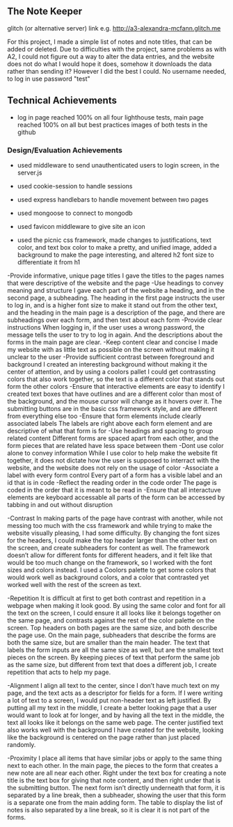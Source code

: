 ## The Note Keeper

glitch (or alternative server) link e.g. http://a3-alexandra-mcfann.glitch.me

For this project, I made a simple list of notes and note titles,
that can be added or deleted. Due to difficulties with the project, same problems
as with A2, I could not figure out a way to alter the data entries, and the website
does not do what I would hope it does, somehow it downloads the data rather
than sending it? However I did the best I could.
No username needed, to log in use password "test"

## Technical Achievements
- log in page reached 100% on all four lighthouse tests, main page
  reached 100% on all but best practices
  images of both tests in the github

### Design/Evaluation Achievements
- used middleware to send unauthenticated users to login screen, in the server.js
- used cookie-session to handle sessions
- used express handlebars to handle movement between two pages
- used mongoose to connect to mongodb
- used favicon middleware to give site an icon

- used the picnic css framework, made changes to justifications,
text color, and text box color to make a pretty, and unified image,
added a background to make the page interesting, and altered h2
font size to differentiate it from h1


-Provide informative, unique page titles
  I gave the titles to the pages names that were descriptive
  of the website and the page
-Use headings to convey meaning and structure
  I gave each part of the website a heading, and in the second page, a subheading.
  The heading in the first page instructs the user to log in, and is a higher font size
  to make it stand out from the other text, and the heading in the main page is a description
  of the page, and there are subheadings over each form, and then text about each form
-Provide clear instructions
  When logging in, if the user uses a wrong password, the message
  tells the user to try to log in again. And the descriptions about the forms in
  the main page are clear.
-Keep content clear and concise
  I made my website with as little text as possible on the screen without making it unclear
  to the user
-Provide sufficient contrast between foreground and background
  I created an interesting background without making it the center of attention, and by using
  a coolors pallet I could get contrassting colors that also work together, so the text is a
  different color that stands out form the other colors
-Ensure that interactive elements are easy to identify
  I created text boxes that have outlines and are a different color than most of the background,
  and the mouse cursor will change as it hovers over it. The submitting buttons are in the 
  basic css framework style, and are different from everything else too
-Ensure that form elements include clearly associated labels
  The labels are right above each form element and are descriptive of what that form is for
-Use headings and spacing to group related content
  Different forms are spaced apart from each other, and the form pieces that are
  related have less space between them 
-Dont use color alone to convey information
  While I use color to help make the website fit together, it does not dictate
  how the user is supposed to interract with the website, and the website does
  not rely on the usage of color
-Associate a label with every form control
  Every part of a form has a visible label and an id that is in code
-Reflect the reading order in the code order
  The page is coded in the order that it is meant to be read in
-Ensure that all interactuve elements are keyboard accessable
  all parts of the form can be accessed by tabbing in and out without disruption
  
-Contrast
  In making parts of the page have contrast with another, while not messing too much 
  with the css framework and while trying to make the website visually pleasing, I had 
  some difficulty. By changing the font sizes for the headers, I could make the top 
  header larger than the other text on the screen, and create subheaders for content 
  as well. The framework doesn’t allow for different fonts for different headers, and 
  it felt like that would be too much change on the framework, so I worked with the 
  font sizes and colors instead. I used a Coolors palette to get some colors that would 
  work well as background colors, and a color that contrasted yet worked well with the 
  rest of the screen as text.

-Repetition
  It is difficult at first to get both contrast and repetition in a webpage when making 
  it look good. By using the same color and font for all the text on the screen, I could 
  ensure it all looks like it belongs together on the same page, and contrasts against 
  the rest of the color palette on the screen. Top headers on both pages are the same 
  size, and both describe the page use. On the main page, subheaders that describe the 
  forms are both the same size, but are smaller than the main header. The text that labels 
  the form inputs are all the same size as well, but are the smallest text pieces on the 
  screen. By keeping pieces of text that perform the same job as the same size, but different 
  from text that does a different job, I create repetition that acts to help my page.

-Alignment
  I align all text to the center, since I don’t have much text on my page, and the text 
  acts as a descriptor for fields for a form. If I were writing a lot of text to a screen, 
  I would put non-header text as left justified. By putting all my text in the middle, I 
  create a better looking page that a user would want to look at for longer, and by having 
  all the text in the middle, the text all looks like it belongs on the same web page. The 
  center justified text also works well with the background I have created for the website, 
  looking like the background is centered on the page rather than just placed randomly.

-Proximity
  I place all items that have similar jobs or apply to the same thing next to each other. In 
  the main page, the pieces to the form that creates a new note are all near each other. Right 
  under the text box for creating a note title is the text box for giving that note content, 
  and then right under that is the submitting button. The next form isn’t directly underneath 
  that form, it is separated by a line break, then a subheader, showing the user that this 
  form is a separate one from the main adding form. The table to display the list of notes is 
  also separated by a line break, so it is clear it is not part of the forms.
